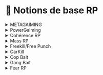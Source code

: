 # 📄 Notions de base RP

<details>

<summary>METAGAIMING</summary>

C'est le fait d'utiliser des informations obtenues en HRP en RP, donc d'utiliser des informations que votre personnage ne connaît pas quand vous le jouez. C'est interdit. _<mark style="color:red;">(Parler Discord c’est du MetaGaming)</mark>_

</details>

<details>

<summary>PowerGaiming</summary>

Continuer à rouler avec 3 pneus explosés, c'est certes possible sur GTA V, mais ça n'est pas très réaliste. Continuer à rouler tranquillement après 3 saltos et 10 tonneaux en voiture en retombant sur vos roues, c'est aussi du powergaming. Une moto sportive qui fait de l'offroad abusé ou qui prend des sauts, une moto qui saute de 10 mètres de haut, c'est aussi du powergaming. Les personnages ne sont pas superman, les véhicules _<mark style="color:red;">(par exemple)</mark>_ ne sont pas comme des armures d'Iron Man non plus.

</details>

<details>

<summary>Cohérence RP</summary>

Il est essentiel d’avoir une cohérence RP avec son personnage, son background, ses origines.

</details>

<details>

<summary>Mass RP</summary>

Los Santos est une ville de plusieurs centaines de milliers d'habitants. La police, ce n'est pas que 20 joueurs, mais des centaines d'officiers, par exemple. Des dizaines voire des centaines de véhicules similaires existent sur l'île et se ressemblent. Le Mass RP s'applique aussi aux véhicules.

Tenir compte des citoyens, de la police et des gangs dans la ville, reconnaître les zones dangereuses et considérer qu’il y a des groupes de personnes présentes à toutes heures.

</details>

<details>

<summary>Freekill/Free Punch</summary>

C’est le fait de tuer/taper sans raison et sans scène un autre personnage. C’est interdit sur le serveur.

</details>

<details>

<summary>CarKill</summary>

C’est le fait de tuer quelqu’un en le percutant volontairement avec un véhicule, C’est interdit sur le serveur. Vous pouvez éventuellement percuter volontairement une autre voiture dans un but RolePlay, mais pas quelqu’un à pied ou sur une moto.

</details>

<details>

<summary>Cop Bait</summary>

C’est le fait de provoquer la police dans le but d’être poursuivis/pris en chasse par la police. C’est aussi le fait de faire des aller-retour sur une arrestation de police pour divertir la police de leur objectif principal.

</details>

<details>

<summary>Gang Bait</summary>

C'est le fait de provoquer un gang autre en passant dans sa zone de quartier à plusieurs reprises, à bien différencier entre le Drive-By qui est soumis à la validation d'un staff illégal dans votre ticket.

</details>

<details>

<summary>Fear RP</summary>

Chaque personnage tient à sa vie. Il a peur de finir en prison et de voir sa vie ruinée (donc potentiellement peur de la police et de son action), peur de mourir, peur des personnes qui le menacent avec une arme à feu, etc.

</details>
